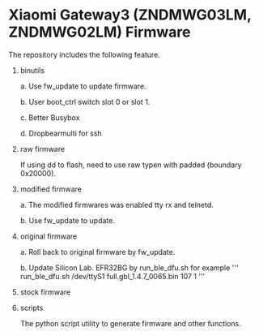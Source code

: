 # Xiaomi Gateway3 (ZNDMWG03LM, ZNDMWG02LM) Firmware

The repository includes the following feature.

1. binutils

	a. Use fw_update to update firmware.

	b. User boot_ctrl switch slot 0 or slot 1.

	c. Better Busybox

	d. Dropbearmulti for ssh
 
2. raw firmware

	If using dd to flash, need to use raw typen with padded (boundary 0x20000).

3. modified firmware

	a. The modified firmwares was enabled tty rx and telnetd.

	b. Use fw_update to update.

4. original firmware

	a. Roll back to original firmware by fw_update.

	b. Update Silicon Lab. EFR32BG by run_ble_dfu.sh
		for example
		'''
		run_ble_dfu.sh /dev/ttyS1 full.gbl_1.4.7_0065.bin 107 1
		'''

5. stock firmware

6. scripts

   The python script utility to generate firmware and other functions.
